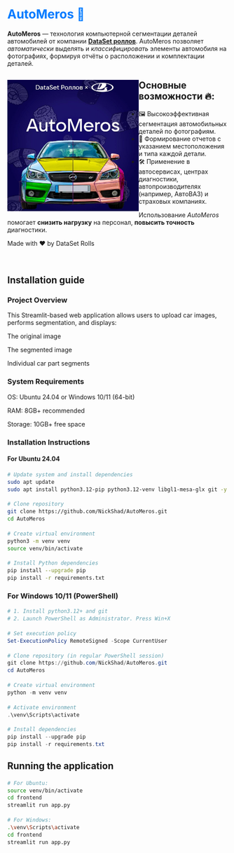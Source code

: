 <!DOCTYPE html>
<html lang="ru">
<head>
    <meta charset="UTF-8">
</head>
<body>
<h1 style="color:#007bff;">AutoMeros 🚗</h1>
<p><strong>AutoMeros</strong> — технология компьютерной сегментации деталей автомобилей от компании <a href="https://t.me/dataset_rolls"><strong>DataSet роллов</strong></a>. AutoMeros позволяет <em>автоматически</em> выделять и <em>классифицировать</em> элементы автомобиля на фотографиях, формируя отчёты о расположении и комплектации деталей.</p>
<div class="container">
    <img src="automeros.jpg" align="left" width="300" height="300" alt="Пример работы AutoMeros">
    <div class="text-side">
        <h2>Основные возможности 🔥:</h2>
        <ul>
            <li>🖼️ Высокоэффективная сегментация автомобильных деталей по фотографиям.</li>
            <li>📝 Формирование отчетов с указанием местоположения и типа каждой детали.</li>
            <li>🛠️ Применение в автосервисах, центрах диагностики, автопроизводителях (например, АвтоВАЗ) и страховых компаниях.</li>
        </ul>
        <p>Использование <em>AutoMeros</em> помогает <strong>снизить нагрузку</strong> на персонал, <strong>повысить точность</strong> диагностики.</p>
    </div>
</div>

<footer>Made with ❤️ by DataSet Rolls</footer>
<br></br>
</body>
</html>



## Installation guide

### Project Overview
This Streamlit-based web application allows users to upload car images, performs segmentation, and displays:

  The original image

  The segmented image

  Individual car part segments

### System Requirements
  OS: Ubuntu 24.04 or Windows 10/11 (64-bit)

  RAM: 8GB+ recommended

  Storage: 10GB+ free space

### Installation Instructions

#### For Ubuntu 24.04
```bash
# Update system and install dependencies
sudo apt update
sudo apt install python3.12-pip python3.12-venv libgl1-mesa-glx git -y

# Clone repository
git clone https://github.com/NickShad/AutoMeros.git
cd AutoMeros

# Create virtual environment
python3 -m venv venv
source venv/bin/activate

# Install Python dependencies
pip install --upgrade pip
pip install -r requirements.txt
```

### For Windows 10/11 (PowerShell)
```powershell
# 1. Install python3.12+ and git
# 2. Launch PowerShell as Administrator. Press Win+X

# Set execution policy
Set-ExecutionPolicy RemoteSigned -Scope CurrentUser

# Clone repository (in regular PowerShell session)
git clone https://github.com/NickShad/AutoMeros.git
cd AutoMeros

# Create virtual environment
python -m venv venv

# Activate environment
.\venv\Scripts\activate

# Install dependencies
pip install --upgrade pip
pip install -r requirements.txt
```

## Running the application
```bash
# For Ubuntu:
source venv/bin/activate
cd frontend
streamlit run app.py

# For Windows:
.\venv\Scripts\activate
cd frontend
streamlit run app.py
```
